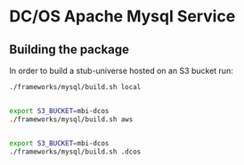 # DC/OS Apache Mysql Service

## Building the package

In order to build a stub-universe hosted on an S3 bucket run:
```bash
./frameworks/mysql/build.sh local
```

```bash

export S3_BUCKET=mbi-dcos
./frameworks/mysql/build.sh aws
```

```bash

export S3_BUCKET=mbi-dcos
./frameworks/mysql/build.sh .dcos
```
